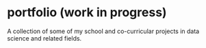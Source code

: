 # portfolio (work in progress)
A collection of some of my school and co-curricular projects in data science and related fields.
